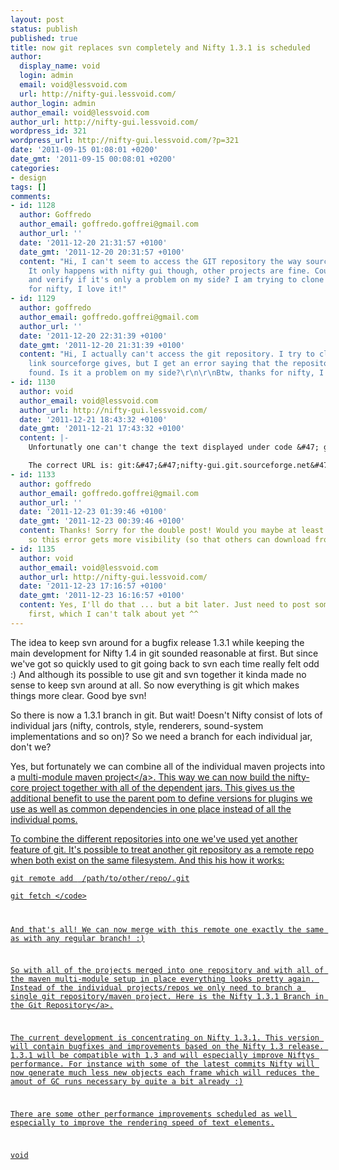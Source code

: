 ```yaml
---
layout: post
status: publish
published: true
title: now git replaces svn completely and Nifty 1.3.1 is scheduled
author:
  display_name: void
  login: admin
  email: void@lessvoid.com
  url: http://nifty-gui.lessvoid.com/
author_login: admin
author_email: void@lessvoid.com
author_url: http://nifty-gui.lessvoid.com/
wordpress_id: 321
wordpress_url: http://nifty-gui.lessvoid.com/?p=321
date: '2011-09-15 01:08:01 +0200'
date_gmt: '2011-09-15 00:08:01 +0200'
categories:
- design
tags: []
comments:
- id: 1128
  author: Goffredo
  author_email: goffredo.goffrei@gmail.com
  author_url: ''
  date: '2011-12-20 21:31:57 +0100'
  date_gmt: '2011-12-20 20:31:57 +0100'
  content: "Hi, I can't seem to access the GIT repository the way sourceforge suggests.
    It only happens with nifty gui though, other projects are fine. Could you try
    and verify if it's only a problem on my side? I am trying to clone from git:&#47;&#47;nifty-gui.git.sourceforge.net&#47;gitroot&#47;nifty-gui&#47;nifty-gui\r\n\r\nThanks
    for nifty, I love it!"
- id: 1129
  author: goffredo
  author_email: goffredo.goffrei@gmail.com
  author_url: ''
  date: '2011-12-20 22:31:39 +0100'
  date_gmt: '2011-12-20 21:31:39 +0100'
  content: "Hi, I actually can't access the git repository. I try to clone from the
    link sourceforge gives, but I get an error saying that the repository was not
    found. Is it a problem on my side?\r\n\r\nBtw, thanks for nifty, I love it!"
- id: 1130
  author: void
  author_email: void@lessvoid.com
  author_url: http://nifty-gui.lessvoid.com/
  date: '2011-12-21 18:43:32 +0100'
  date_gmt: '2011-12-21 17:43:32 +0100'
  content: |-
    Unfortunatly one can't change the text displayed under code &#47; git and that URL is slightly wrong :&#47;

    The correct URL is: git:&#47;&#47;nifty-gui.git.sourceforge.net&#47;gitroot&#47;nifty-gui&#47;nifty
- id: 1133
  author: goffredo
  author_email: goffredo.goffrei@gmail.com
  author_url: ''
  date: '2011-12-23 01:39:46 +0100'
  date_gmt: '2011-12-23 00:39:46 +0100'
  content: Thanks! Sorry for the double post! Would you maybe at least make a post
    so this error gets more visibility (so that others can download from git too!)
- id: 1135
  author: void
  author_email: void@lessvoid.com
  author_url: http://nifty-gui.lessvoid.com/
  date: '2011-12-23 17:16:57 +0100'
  date_gmt: '2011-12-23 16:16:57 +0100'
  content: Yes, I'll do that ... but a bit later. Just need to post something else
    first, which I can't talk about yet ^^
---
```

<p>The idea to keep svn around for a bugfix release 1.3.1 while keeping the main development for Nifty 1.4 in git sounded reasonable at first. But since we've got so quickly used to git going back to svn each time really felt odd :) And although its possible to use git and svn together it kinda made no sense to keep svn around at all. So now everything is git which makes things more clear. Good bye svn!</p>
<p>So there is now a 1.3.1 branch in git. But wait! Doesn't Nifty consist of lots of individual jars (nifty, controls, style, renderers, sound-system implementations and so on)? So we need a branch for each individual jar, don't we?</p>
<p>Yes, but fortunately we can combine all of the individual maven projects into a <a href="http:&#47;&#47;www.sonatype.com&#47;books&#47;mvnex-book&#47;reference&#47;multimodule.html">multi-module maven project<&#47;a>. This way we can now build the nifty-core project together with all of the dependent jars. This gives us the additional benefit to use the parent pom to define versions for plugins we use as well as common dependencies in one place instead of all the individual poms.</p>
<p>To combine the different repositories into one we've used yet another feature of git. It's possible to treat another git repository as a remote repo when both exist on the same filesystem. And this his how it works:</p>
<p><code>git remote add <name-we-want-to-give-this> &#47;path&#47;to&#47;other&#47;repo&#47;.git<br />
git fetch <name-we-want-to-give-this><&#47;code></p>
<p>And that's all! We can now merge with this remote one exactly the same as with any regular branch! :)</p>
<p>So with all of the projects merged into one repository and with all of the maven multi-module setup in place everything looks pretty again. Instead of the individual projects&#47;repos we only need to branch a single git repository&#47;maven project. Here is the <a href="http:&#47;&#47;nifty-gui.git.sourceforge.net&#47;git&#47;gitweb.cgi?p=nifty-gui&#47;nifty;a=tree;h=refs&#47;heads&#47;1.3.1;hb=refs&#47;heads&#47;1.3.1">Nifty 1.3.1 Branch in the Git Repository<&#47;a>.</p>
<p>The current development is concentrating on Nifty 1.3.1. This version will contain bugfixes and improvements based on the Nifty 1.3 release. 1.3.1 will be compatible with 1.3 and will especially improve Niftys performance. For instance with some of the latest commits Nifty will now generate much less new objects each frame which will reduces the amout of GC runs necessary by quite a bit already :)</p>
<p>There are some other performance improvements scheduled as well especially to improve the rendering speed of text elements.</p>
<p>void</p>

